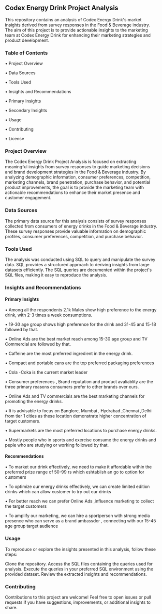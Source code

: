 ## Codex Energy Drink Project Analysis



This repository contains an analysis of Codex Energy Drink's market insights derived from survey responses in the Food & Beverage industry. The aim of this project is to provide actionable insights to the marketing team at Codex Energy Drink for enhancing their marketing strategies and product development.

### Table of Contents

• Project Overview

• Data Sources

• Tools Used

• Insights and Recommendations

• Primary Insights

• Secondary Insights

• Usage

• Contributing

• License

### Project Overview

The Codex Energy Drink Project Analysis is focused on extracting meaningful insights from survey responses to guide marketing decisions and brand development strategies in the Food & Beverage industry. By analyzing demographic information, consumer preferences, competition, marketing channels, brand penetration, purchase behavior, and potential product improvements, the goal is to provide the marketing team with actionable recommendations to enhance their market presence and customer engagement.

### Data Sources
The primary data source for this analysis consists of survey responses collected from consumers of energy drinks in the Food & Beverage industry. These survey responses provide valuable information on demographic profiles, consumer preferences, competition, and purchase behavior.

### Tools Used
The analysis was conducted using SQL to query and manipulate the survey data. SQL provides a structured approach to deriving insights from large datasets efficiently. The SQL queries are documented within the project's SQL files, making it easy to reproduce the analysis.


### Insights and Recommendations

#### Primary Insights

• Among all the respondents 2.1k Males show high preference to the energy drink,
with 2-3 times a week consumptions.

• 19-30 age group shows high preference for the drink and 31-45 and 15-18 followed by that.

• Online Ads are the best market reach among 15-30 age group and TV Commercial are followed by that.

• Caffeine are the most preferred ingredient in the energy drink.

• Compact and portable cans are the top preferred packaging preferences

• Cola -Coka is the current market leader 

• Consumer preferences , Brand reputation and product avaliablity are the three primary reasons consumers prefer to other brands over ours.

• Online Ads and TV commercials are the best marketing channels for promoting the energy drinks.

• It is advisable to focus on Banglore, Mumbai , Hydrabad ,Chennai ,Delhi from tier 1 cities as these location demonstrate higher concentration of target customers.

• Supermarkets are the most preferred locations to purchase energy drinks.

• Mostly people who in sports and exercise consume the energy drinks and peple who are studying or working followed by that.

#### Recommendations

• To market our drink effectively, we need to make it affordable within the preferred prize range of 50-99 rs which eshtablish an go to option for customers

• To optimize our energy drinks effectively, we can create limited edition drinks which can allow customer to try out our drinks

• For better reach we can prefer Online Ads ,influence marketing to collect the target customers

• To amplify our marketing, we can hire a sportperson with strong media presence  who can serve as a brand ambassdor ,
connecting with our 15-45 age group  target audience

### Usage
To reproduce or explore the insights presented in this analysis, follow these steps:

Clone the repository.
Access the SQL files containing the queries used for analysis.
Execute the queries in your preferred SQL environment using the provided dataset.
Review the extracted insights and recommendations.

### Contributing
Contributions to this project are welcome! Feel free to open issues or pull requests if you have suggestions, improvements, or additional insights to share.
